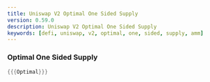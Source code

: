 ```yaml
---
title: Uniswap V2 Optimal One Sided Supply
version: 0.59.0
description: Uniswap V2 Optimal One Sided Supply
keywords: [defi, uniswap, v2, optimal, one, sided, supply, amm]
---
```


### Optimal One Sided Supply

```rust
{{{Optimal}}}
```
